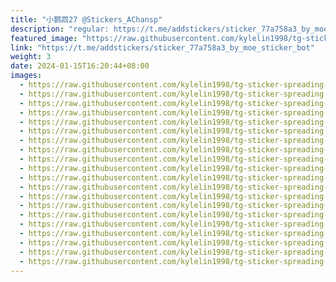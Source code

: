 ```yaml
---
title: "小鹦鹉27 @Stickers_AChansp"
description: "regular: https://t.me/addstickers/sticker_77a758a3_by_moe_sticker_bot"
featured_image: "https://raw.githubusercontent.com/kylelin1998/tg-sticker-spreading-worldwide-images/main/img/0304b887-ed7b-4b46-93b2-36ab73776b87.jpg"
link: "https://t.me/addstickers/sticker_77a758a3_by_moe_sticker_bot"
weight: 3
date: 2024-01-15T16:20:44+08:00
images:
  - https://raw.githubusercontent.com/kylelin1998/tg-sticker-spreading-worldwide-images/main/img/0304b887-ed7b-4b46-93b2-36ab73776b87.jpg
  - https://raw.githubusercontent.com/kylelin1998/tg-sticker-spreading-worldwide-images/main/img/45927be7-a510-499b-b27f-b502028eda7a.jpg
  - https://raw.githubusercontent.com/kylelin1998/tg-sticker-spreading-worldwide-images/main/img/08c624f9-24e3-4607-908f-2dfc14070536.jpg
  - https://raw.githubusercontent.com/kylelin1998/tg-sticker-spreading-worldwide-images/main/img/78ff3d91-bb16-45e4-b935-4f9f0f9e759d.jpg
  - https://raw.githubusercontent.com/kylelin1998/tg-sticker-spreading-worldwide-images/main/img/89daa568-d83b-4197-b648-29b236da2158.jpg
  - https://raw.githubusercontent.com/kylelin1998/tg-sticker-spreading-worldwide-images/main/img/8a194e6f-1da4-4038-a4e8-6378771619fc.jpg
  - https://raw.githubusercontent.com/kylelin1998/tg-sticker-spreading-worldwide-images/main/img/5f5f4741-f31c-4b9f-a36c-aaec3fd8c6e9.jpg
  - https://raw.githubusercontent.com/kylelin1998/tg-sticker-spreading-worldwide-images/main/img/5c02e156-96f4-4af1-9624-90144c37b00e.jpg
  - https://raw.githubusercontent.com/kylelin1998/tg-sticker-spreading-worldwide-images/main/img/5b94a429-f556-4d47-9355-31d4fd22c3a5.jpg
  - https://raw.githubusercontent.com/kylelin1998/tg-sticker-spreading-worldwide-images/main/img/47ba7c27-3684-4bcb-a4da-1cb5d23ba736.jpg
  - https://raw.githubusercontent.com/kylelin1998/tg-sticker-spreading-worldwide-images/main/img/f755678a-ac26-4896-8ee8-e243b0996dad.jpg
  - https://raw.githubusercontent.com/kylelin1998/tg-sticker-spreading-worldwide-images/main/img/4aba2aad-6d53-42c5-9e65-987515f89767.jpg
  - https://raw.githubusercontent.com/kylelin1998/tg-sticker-spreading-worldwide-images/main/img/d044e4ea-c3cf-447e-8315-c75d257818c9.jpg
  - https://raw.githubusercontent.com/kylelin1998/tg-sticker-spreading-worldwide-images/main/img/75e3d35e-3f04-493a-8e83-cefd5a24dfee.jpg
  - https://raw.githubusercontent.com/kylelin1998/tg-sticker-spreading-worldwide-images/main/img/360521bf-80b6-4245-b12b-ad20ddbdf79b.jpg
  - https://raw.githubusercontent.com/kylelin1998/tg-sticker-spreading-worldwide-images/main/img/d9a0088f-4e3c-48e4-9bcc-c33e65cf89b1.jpg
  - https://raw.githubusercontent.com/kylelin1998/tg-sticker-spreading-worldwide-images/main/img/e53d8e87-e803-4724-9fd7-61cb09c836b5.jpg
  - https://raw.githubusercontent.com/kylelin1998/tg-sticker-spreading-worldwide-images/main/img/c4b68147-ac37-474b-88a7-157a530dcc23.jpg
  - https://raw.githubusercontent.com/kylelin1998/tg-sticker-spreading-worldwide-images/main/img/99b83199-07ea-4372-a896-4c979cebfb49.jpg
  - https://raw.githubusercontent.com/kylelin1998/tg-sticker-spreading-worldwide-images/main/img/4d89c0bb-9f58-4faa-ac8d-6ecdebf0c5ea.jpg
---
```

